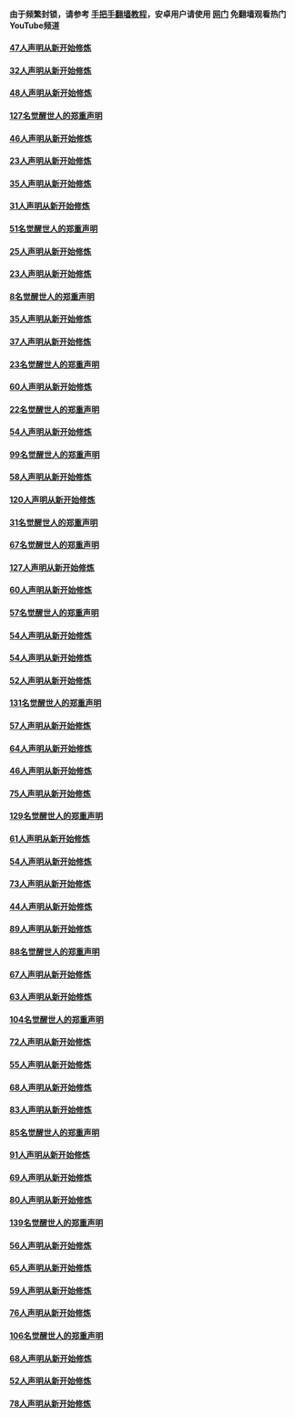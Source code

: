 #### 由于频繁封锁，请参考 [手把手翻墙教程](https://github.com/gfw-breaker/guides/wiki/)，安卓用户请使用 [网门](https://github.com/gfw-breaker/nogfw/blob/master/dl.md?t=02251900) 免翻墙观看热门YouTube频道 

#### [47人声明从新开始修炼](../pages/91/421264.md?t=02251900) 

#### [32人声明从新开始修炼](../pages/91/421225.md?t=02251900) 

#### [48人声明从新开始修炼](../pages/91/421202.md?t=02251900) 

#### [127名觉醒世人的郑重声明](../pages/91/421224.md?t=02251900) 

#### [46人声明从新开始修炼](../pages/91/421203.md?t=02251900) 

#### [23人声明从新开始修炼](../pages/91/421138.md?t=02251900) 

#### [35人声明从新开始修炼](../pages/91/421122.md?t=02251900) 

#### [31人声明从新开始修炼](../pages/91/421081.md?t=02251900) 

#### [51名觉醒世人的郑重声明](../pages/91/421080.md?t=02251900) 

#### [25人声明从新开始修炼](../pages/91/421020.md?t=02251900) 

#### [23人声明从新开始修炼](../pages/91/420884.md?t=02251900) 

#### [8名觉醒世人的郑重声明](../pages/91/420883.md?t=02251900) 

#### [35人声明从新开始修炼](../pages/91/420809.md?t=02251900) 

#### [37人声明从新开始修炼](../pages/91/420766.md?t=02251900) 

#### [23名觉醒世人的郑重声明](../pages/91/420765.md?t=02251900) 

#### [60人声明从新开始修炼](../pages/91/420727.md?t=02251900) 

#### [22名觉醒世人的郑重声明](../pages/91/420726.md?t=02251900) 

#### [54人声明从新开始修炼](../pages/91/420529.md?t=02251900) 

#### [99名觉醒世人的郑重声明](../pages/91/420528.md?t=02251900) 

#### [58人声明从新开始修炼](../pages/91/420198.md?t=02251900) 

#### [120人声明从新开始修炼](../pages/91/420141.md?t=02251900) 

#### [31名觉醒世人的郑重声明](../pages/91/420197.md?t=02251900) 

#### [67名觉醒世人的郑重声明](../pages/91/420140.md?t=02251900) 

#### [127人声明从新开始修炼](../pages/91/420082.md?t=02251900) 

#### [60人声明从新开始修炼](../pages/91/420081.md?t=02251900) 

#### [57名觉醒世人的郑重声明](../pages/91/420080.md?t=02251900) 

#### [54人声明从新开始修炼](../pages/91/419533.md?t=02251900) 

#### [54人声明从新开始修炼](../pages/91/419532.md?t=02251900) 

#### [52人声明从新开始修炼](../pages/91/419531.md?t=02251900) 

#### [131名觉醒世人的郑重声明](../pages/91/419530.md?t=02251900) 

#### [57人声明从新开始修炼](../pages/91/419430.md?t=02251900) 

#### [64人声明从新开始修炼](../pages/91/419429.md?t=02251900) 

#### [46人声明从新开始修炼](../pages/91/419428.md?t=02251900) 

#### [75人声明从新开始修炼](../pages/91/419427.md?t=02251900) 

#### [129名觉醒世人的郑重声明](../pages/91/419426.md?t=02251900) 

#### [61人声明从新开始修炼](../pages/91/419198.md?t=02251900) 

#### [54人声明从新开始修炼](../pages/91/419197.md?t=02251900) 

#### [73人声明从新开始修炼](../pages/91/419196.md?t=02251900) 

#### [44人声明从新开始修炼](../pages/91/419075.md?t=02251900) 

#### [89人声明从新开始修炼](../pages/91/419074.md?t=02251900) 

#### [88名觉醒世人的郑重声明](../pages/91/419195.md?t=02251900) 

#### [67人声明从新开始修炼](../pages/91/419073.md?t=02251900) 

#### [63人声明从新开始修炼](../pages/91/419072.md?t=02251900) 

#### [104名觉醒世人的郑重声明](../pages/91/419071.md?t=02251900) 

#### [72人声明从新开始修炼](../pages/91/418902.md?t=02251900) 

#### [55人声明从新开始修炼](../pages/91/418901.md?t=02251900) 

#### [68人声明从新开始修炼](../pages/91/418900.md?t=02251900) 

#### [83人声明从新开始修炼](../pages/91/418757.md?t=02251900) 

#### [85名觉醒世人的郑重声明](../pages/91/418899.md?t=02251900) 

#### [91人声明从新开始修炼](../pages/91/418756.md?t=02251900) 

#### [69人声明从新开始修炼](../pages/91/418755.md?t=02251900) 

#### [80人声明从新开始修炼](../pages/91/418754.md?t=02251900) 

#### [139名觉醒世人的郑重声明](../pages/91/418753.md?t=02251900) 

#### [56人声明从新开始修炼](../pages/91/418594.md?t=02251900) 

#### [65人声明从新开始修炼](../pages/91/418593.md?t=02251900) 

#### [59人声明从新开始修炼](../pages/91/418592.md?t=02251900) 

#### [76人声明从新开始修炼](../pages/91/418431.md?t=02251900) 

#### [106名觉醒世人的郑重声明](../pages/91/418591.md?t=02251900) 

#### [68人声明从新开始修炼](../pages/91/418430.md?t=02251900) 

#### [52人声明从新开始修炼](../pages/91/418429.md?t=02251900) 

#### [78人声明从新开始修炼](../pages/91/418428.md?t=02251900) 

